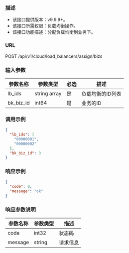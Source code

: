 ### 描述

- 该接口提供版本：v9.9.9+。
- 该接口所需权限：负载均衡操作。
- 该接口功能描述：分配负载均衡到业务下。

### URL

POST /api/v1/cloud/load_balancers/assign/bizs

### 输入参数

| 参数名称      | 参数类型         | 必选 | 描述        |
|-----------|--------------|----|-----------|
| lb_ids    | string array | 是  | 负载均衡的ID列表 |
| bk_biz_id | int64        | 是  | 业务的ID     |

### 调用示例

```json
{
  "lb_ids": [
    "00000001",
    "00000002"
  ],
  "bk_biz_id": 3
}
```

### 响应示例

```json
{
  "code": 0,
  "message": "ok"
}
```

### 响应参数说明

| 参数名称    | 参数类型   | 描述   |
|---------|--------|------|
| code    | int32  | 状态码  |
| message | string | 请求信息 |
